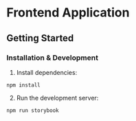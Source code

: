 # Frontend Application

## Getting Started

### Installation & Development

1. Install dependencies:
```
npm install
```

2. Run the development server:
```
npm run storybook
```
